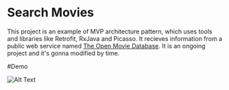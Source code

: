 # Search Movies
This project is an example of MVP architecture pattern, which uses tools and libraries like Retrofit, RxJava and Picasso. It recieves information from a public web service named [The Open Movie Database](http://www.omdbapi.com/). It is an ongoing project and it's gonna modified by time.

#Demo

![Alt Text](http://oveissi.ir/githubAssets/searchmovies.gif)
